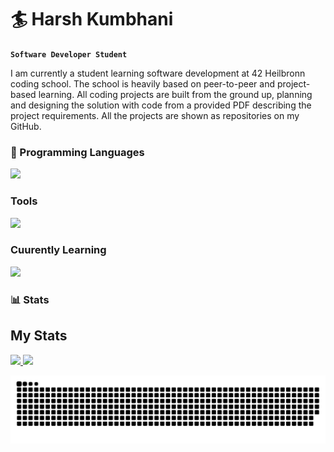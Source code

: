 <!-- ## Hi there 👋 -->

<!--
**harshkumbhani/harshkumbhani** is a ✨ _special_ ✨ repository because its `README.md` (this file) appears on your GitHub profile.

Here are some ideas to get you started:

- 🔭 I’m currently working on ...
- 🌱 I’m currently learning ...
- 👯 I’m looking to collaborate on ...
- 🤔 I’m looking for help with ...
- 💬 Ask me about ...
- 📫 How to reach me: ...
- 😄 Pronouns: ...
- ⚡ Fun fact: ...
-->

# 🏄 Harsh Kumbhani

**`Software Developer Student`**

I am currently a student learning software development at 42 Heilbronn coding school. The school is heavily based on peer-to-peer and project-based learning. All coding projects are built from the ground up, planning and designing the solution with code from a provided PDF describing the project requirements. All the projects are shown as repositories on my GitHub.

### 🧰 Programming Languages

<p align="left">
  <a href="https://skillicons.dev">
    <img src="https://skillicons.dev/icons?i=cpp,c,html,css" />
  </a>
</p>

### Tools

<p align="left">
  <a href="https://skillicons.dev">
    <img src="https://skillicons.dev/icons?i=bash,git,github,docker,neovim,vscode,notion" />
  </a>
</p>

### Cuurently Learning

<p align="left">
  <a href="https://skillicons.dev">
    <img src="https://skillicons.dev/icons?i=aws,django" />
  </a>
</p>

### 📊 Stats

## My Stats
<p>
<a href="https://github.com/AVS1508">
  <img height="180em" src="https://github-readme-stats.vercel.app/api?username=harshkumbhani&show_icons=true&theme=tokyonight" />
  <img height="180em" src="https://github-readme-stats-eight-theta.vercel.app/api/top-langs/?username=harshkumbhani&theme=tokyonight&layout=compact&exclude_lang=java+r" />
</a>
</p>

<picture>
  <source media="(prefers-color-scheme: dark)" srcset="https://raw.githubusercontent.com/platane/platane/output/github-contribution-grid-snake-dark.svg">
  <source media="(prefers-color-scheme: light)" srcset="https://raw.githubusercontent.com/platane/platane/output/github-contribution-grid-snake.svg">
  <img alt="github contribution grid snake animation" src="https://raw.githubusercontent.com/platane/platane/output/github-contribution-grid-snake.svg">
</picture>

<!-- _generated with [Platane/snk](https://github.com/Platane/snk)_ -->
